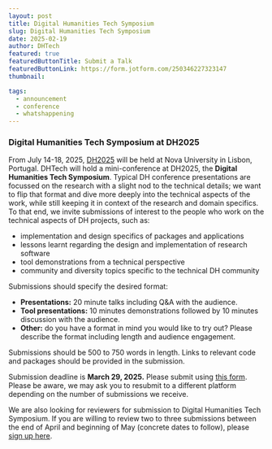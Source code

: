 ```yaml
---
layout: post
title: Digital Humanities Tech Symposium
slug: Digital Humanities Tech Symposium
date: 2025-02-19
author: DHTech
featured: true
featuredButtonTitle: Submit a Talk
featuredButtonLink: https://form.jotform.com/250346227323147
thumbnail:

tags:
  - announcement
  - conference
  - whatshappening
---
```


### Digital Humanities Tech Symposium at DH2025

From July 14-18, 2025, [DH2025](https://dh2025.adho.org/) will be held at Nova University in Lisbon, Portugal. DHTech will hold a mini-conference at DH2025, the **Digital Humanities Tech Symposium**. Typical DH conference presentations are focussed on the research with a slight nod to the technical details; we want to flip that format and dive more deeply into the technical aspects of the work, while still keeping it in context of the research and domain specifics. To that end, we invite submissions of interest to the people who work on the technical aspects of DH projects, such as:

- implementation and design specifics of packages and applications
- lessons learnt regarding the design and implementation of research software
- tool demonstrations from a technical perspective
- community and diversity topics specific to the technical DH community

Submissions should specify the desired format:

- **Presentations:** 20 minute talks including Q&A with the audience.
- **Tool presentations:** 10 minutes demonstrations followed by 10 minutes discussion with the audience.
- **Other:** do you have a format in mind you would like to try out? Please describe the format including length and audience engagement.

Submissions should be 500 to 750 words in length. Links to relevant code and packages should be provided in the submission.

Submission deadline is **March 29, 2025.** Please submit using [this form](https://form.jotform.com/250346227323147). Please be aware, we may ask you to resubmit to a different platform depending on the number of submissions we receive.

We are also looking for reviewers for submission to Digital Humanities Tech Symposium. If you are willing to review two to three submissions between the end of April and beginning of May (concrete dates to follow), please [sign up here](https://forms.gle/hyRhutGPRJCfTBNC7).
